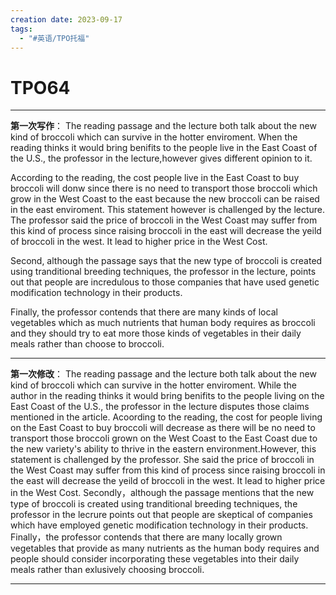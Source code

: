 ```yaml
---
creation date: 2023-09-17
tags:
  - "#英语/TPO托福"
---
```

# TPO64
---
**第一次写作**：
The reading passage and the lecture both talk about the new kind of broccoli which can survive in the hotter enviroment. When the reading thinks it would bring benifits to the people live in the East Coast of the U.S., the professor in the lecture,however gives different opinion to it.

According to the reading, the cost people live in the East Coast to buy broccoli will donw since there is no need to transport those broccoli which grow in the West Coast to the east because the new broccoli can be raised in the east enviroment. This statement however is challenged by the lecture. The professor said the price of broccoli in the West Coast may suffer from this kind of process since raising broccoli in the east will decrease the yeild of broccoli in the west. It lead to higher price in the West Cost.

Second, although the passage says that the new type of broccoli is created using tranditional breeding techniques, the professor in the lecture, points out that people are incredulous to those companies that have used genetic modification technology in their products.

Finally, the professor contends that there are many kinds of local vegetables which as much nutrients that human body requires as broccoli and they should try to eat more those kinds of vegetables in their daily meals rather than choose to broccoli.

---
**第一次修改**：
The reading passage and the lecture both talk about the new kind of broccoli which can survive in the hotter enviroment. While the author in the reading thinks it would bring benifits to the people living on the East Coast of the U.S., the professor in the lecture disputes those claims mentioned in the article.
Acoording to the reading, the cost for people living on the East Coast to buy broccoli will decrease as there will be no need to transport those broccoli grown on the West Coast to the East Coast due to the new variety's ability to thrive in the eastern environment.However, this statement is challenged by the professor. She said the price of broccoli in the West Coast may suffer from this kind of process since raising broccoli in the east will decrease the yeild of broccoli in the west. It lead to higher price in the West Cost.
Secondly，although the passage mentions that the new type of broccoli is created using tranditional breeding techniques, the professor in the lecrure points out that people are skeptical of companies which have employed genetic modification technology in their products.
Finally，the professor contends that there are many locally grown vegetables that provide as many nutrients as the human body requires and people should consider incorporating these vegetables into their daily meals rather than exlusively choosing broccoli.


---
